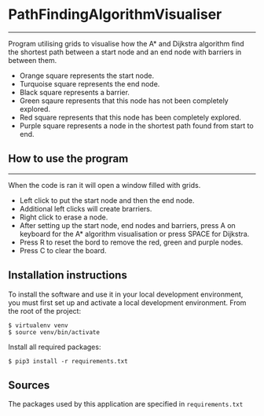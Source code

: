# PathFindingAlgorithmVisualiser

***
Program utilising grids to visualise how the A* and Dijkstra algorithm find the shortest path between a start node and an end node with barriers in between them.
- Orange square represents the start node.
- Turquoise square represents the end node.
- Black square represents a barrier.
- Green sqaure represents that this node has not been completely explored.
- Red square represents that this node has been completely explored.
- Purple square represents a node in the shortest path found from start to end.

## How to use the program

***
When the code is ran it will open a window filled with grids. 
- Left click to put the start node and then the end node.
- Additional left clicks will create brarriers.
- Right click to erase a node.
- After setting up the start node, end nodes and barriers, press A on keyboard for the A* algorithm visualisation or press SPACE for Dijkstra.
- Press R to reset the bord to remove the red, green and purple nodes.
- Press C to clear the board.

## Installation instructions
To install the software and use it in your local development environment, you must first set up and activate a local development environment.  From the root of the project:

```
$ virtualenv venv
$ source venv/bin/activate
```

Install all required packages:

```
$ pip3 install -r requirements.txt
```

## Sources
The packages used by this application are specified in `requirements.txt`
